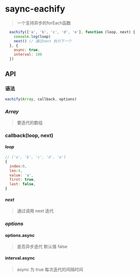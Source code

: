 # saync-eachify
> 一个支持异步的forEach函数

```js
  eachify(['a', 'b', 'c', 'd', 'e'], function (loop, next) {
    console.log(loop)
    next() // 通过next 执行下一个
  }, {
    async: true,
    interval: 100
  })
```

## API
### 语法
```js
eachify(Array, callback, options)
```
### *Array*
> 要迭代的数组
### callback(loop, next)
#### *loop*
```js
// ['a', 'b', 'c', 'd', 'e']
{
  index:0,
  len:4,
  value: 'a',
  first: true,
  last: false,
}
```
#### *next*
> 通过调用 next 迭代

### *options*
#### options.async
> 是否异步迭代 默认值 false
#### interval.async
> async 为 true 每次迭代的间隔时间

